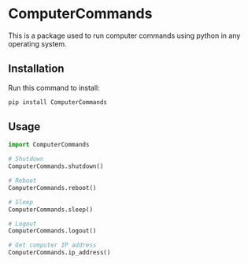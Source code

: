 # ComputerCommands

This is a package used to run computer commands using python
in any operating system.

## Installation

Run this command to install:
```python
pip install ComputerCommands
```

## Usage

```python
import ComputerCommands

# Shutdown
ComputerCommands.shutdown()

# Reboot
ComputerCommands.reboot()

# Sleep
ComputerCommands.sleep()

# Logout
ComputerCommands.logout()

# Get computer IP address
ComputerCommands.ip_address()
```